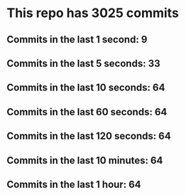 # This repo has 3025 commits

## Commits in the last 1 second: 9
## Commits in the last 5 seconds: 33
## Commits in the last 10 seconds: 64
## Commits in the last 60 seconds: 64
## Commits in the last 120 seconds: 64
## Commits in the last 10 minutes: 64
## Commits in the last 1 hour: 64
